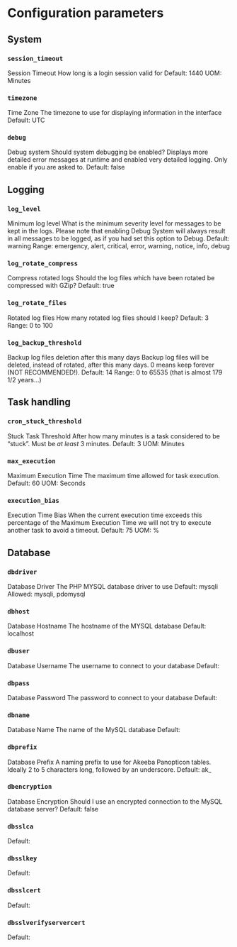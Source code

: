 # Configuration parameters

## System

### `session_timeout`
Session Timeout
How long is a login session valid for
Default: 1440
UOM: Minutes

### `timezone`
Time Zone
The timezone to use for displaying information in the interface
Default: UTC

### `debug`
Debug system
Should system debugging be enabled? Displays more detailed error messages at runtime and enabled very detailed logging. Only enable if you are asked to.
Default: false

## Logging

### `log_level`
Minimum log level
What is the minimum severity level for messages to be kept in the logs. Please note that enabling Debug System will always result in all messages to be logged, as if you had set this option to Debug.
Default: warning
Range: emergency, alert, critical, error, warning, notice, info, debug

### `log_rotate_compress`
Compress rotated logs
Should the log files which have been rotated be compressed with GZip?
Default: true

### `log_rotate_files`
Rotated log files
How many rotated log files should I keep?
Default: 3
Range: 0 to 100

### `log_backup_threshold`
Backup log files deletion after this many days
Backup log files will be deleted, instead of rotated, after this many days. 0 means keep forever (NOT RECOMMENDED!).
Default: 14
Range: 0 to 65535 (that is almost 179 1/2 years…)

## Task handling

### `cron_stuck_threshold`
Stuck Task Threshold
After how many minutes is a task considered to be “stuck”. Must be _at least_ 3 minutes.
Default: 3
UOM: Minutes

### `max_execution`
Maximum Execution Time
The maximum time allowed for task execution.
Default: 60
UOM: Seconds

### `execution_bias`
Execution Time Bias
When the current execution time exceeds this percentage of the Maximum Execution Time we will not try to execute another task to avoid a timeout. 
Default: 75
UOM: %

## Database

### `dbdriver`
Database Driver
The PHP MYSQL database driver to use
Default: mysqli
Allowed: mysqli, pdomysql

### `dbhost`
Database Hostname
The hostname of the MYSQL database
Default: localhost

### `dbuser`
Database Username
The username to connect to your database
Default:

### `dbpass`
Database Password
The password to connect to your database
Default:

### `dbname`
Database Name
The name of the MySQL database
Default:

### `dbprefix`
Database Prefix
A naming prefix to use for Akeeba Panopticon tables. Ideally 2 to 5 characters long, followed by an underscore.
Default: ak_

### `dbencryption`
Database Encryption
Should I use an encrypted connection to the MySQL database server? 
Default: false

### `dbsslca`

Default:

### `dbsslkey`

Default:

### `dbsslcert`

Default:

### `dbsslverifyservercert`

Default: 
